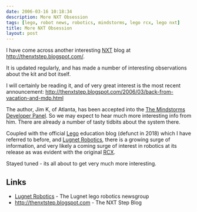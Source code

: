 ```yaml
---
date: 2006-03-16 10:18:34
description: More NXT Obsession
tags: [lego, robot news, robotics, mindstorms, lego rcx, lego nxt]
title: More NXT Obsession
layout: post
---
```

I have come across another interesting [NXT](/wiki/nxt "Legos NeXT generation robotics kit") blog at <http://thenxtstep.blogspot.com/>.

It is updated regularly, and has made a number of interesting observations about the kit and bot itself.

I will certainly be reading it, and of very great interest is the most recent announcement: <http://thenxtstep.blogspot.com/2006/03/back-from-vacation-and-mdp.html>

The author, Jim K, of Atlanta, has been accepted into the [The Mindstorms Developer Panel](/wiki/mdp). So we may expect to hear much more interesting info from him. There are already a number of tasty tidbits about the system there.

Coupled with the official [Lego](/wiki/lego "The best known construction toy") education blog (defunct in 2018) which I have referred to before, and [Lugnet Robotics](http://news.lugnet.com/robotics), there is a growing surge of information, and very likely a coming surge of interest in robotics at its release as was evident with the original [RCX](/wiki/lego_rcx "The Lego Robot Command Explorer").

Stayed tuned - its all about to get very much more interesting.

## Links

* [Lugnet Robotics](http://news.lugnet.com/robotics) - The Lugnet lego robotics newsgroup
* <http://thenxtstep.blogspot.com> - The NXT Step Blog
